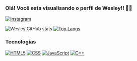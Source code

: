 ### Olá! Você esta visualisando o perfil de Wesley!! 👨‍💻
[![Instagram](https://img.shields.io/badge/Instagram-E4405F?style=for-the-badge&logo=instagram&logoColor=white)](https://www.instagram.com/xwlyx_?igsh=MTQxcWY0ZWMwZmxjYw==)

![Wesley GitHub stats](https://github-readme-stats.vercel.app/api?username=Daniel-Vitorelli&show_icons=true&theme=radical)
[![Top Langs](https://github-readme-stats.vercel.app/api/top-langs/?username=Daniel-Vitorelli)](https://github.com/anuraghazra/github-readme-stats)

### Tecnologias
[![HTML5](https://img.shields.io/badge/HTML5-E34F26?style=for-the-badge&logo=html5&logoColor=white)](#)
[![CSS](https://img.shields.io/badge/CSS3-1572B6?style=for-the-badge&logo=css3&logoColor=white)](#)
[![JavaScript](https://img.shields.io/badge/JavaScript-323330?style=for-the-badge&logo=javascript&logoColor=F7DF1E)](#)
[![C++](https://img.shields.io/badge/C%2B%2B-00599C?style=for-the-badge&logo=c%2B%2B&logoColor=white)](#)

